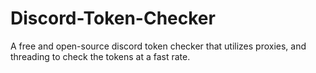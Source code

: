 # Discord-Token-Checker
A free and open-source discord token checker that utilizes proxies, and threading to check the tokens at a fast rate.

